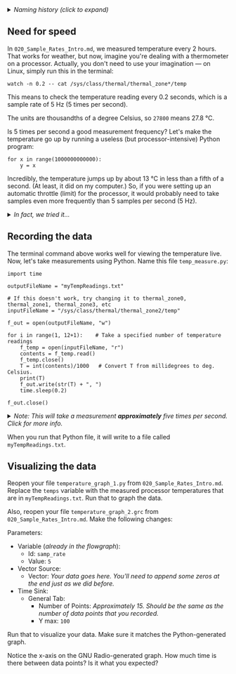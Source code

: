 <details><summary><i>Naming history (click to expand)</i></summary>
<pre>
2022 Oct 05: 051-Sample-Rates-2.md
2023 Jan 04: 051-Sample-Rates-2-CPU-temps.md
2023 May 22: 021_Sample_Rates_CPU_temps.md
</pre>
</details>

## Need for speed

In `020_Sample_Rates_Intro.md`, we measured temperature every 2 hours. That works for weather, but now, imagine you're dealing with a thermometer on a processor. Actually, you don't need to use your imagination — on Linux, simply run this in the terminal:

```
watch -n 0.2 -- cat /sys/class/thermal/thermal_zone*/temp
```

This means to check the temperature reading every 0.2 seconds, which is a sample rate of 5 Hz (5 times per second).

The units are thousandths of a degree Celsius, so `27800` means 27.8 °C.

Is 5 times per second a good measurement frequency? Let's make the temperature go up by running a useless (but processor-intensive) Python program:

```python3
for x in range(1000000000000):
    y = x
```

Incredibly, the temperature jumps up by about 13 °C in less than a fifth of a second. (At least, it did on my computer.) So, if you were setting up an automatic throttle (limit) for the processor, it would probably need to take samples even more frequently than 5 samples per second (5 Hz). 

<details><summary> <i>In fact, we tried it...</i></summary>
...on our classroom computers, it takes approx 0.1 seconds to go up 13 degrees Celsius. That's fast!

If you take out the delay in the python script below, you can try this yourself! Feel free to ask for instructor help.
</details>

## Recording the data

The terminal command above works well for viewing the temperature live. Now, let's take measurements using Python. Name this file `temp_measure.py`:

```python3
import time

outputFileName = "myTempReadings.txt"

# If this doesn't work, try changing it to thermal_zone0, thermal_zone1, thermal_zone3, etc
inputFileName = "/sys/class/thermal/thermal_zone2/temp"

f_out = open(outputFileName, "w")

for i in range(1, 12+1):    # Take a specified number of temperature readings
    f_temp = open(inputFileName, "r")
    contents = f_temp.read()
    f_temp.close()
    T = int(contents)/1000   # Convert T from millidegrees to deg. Celsius.
    print(T)
    f_out.write(str(T) + ", ")
    time.sleep(0.2)

f_out.close()

```

<details><summary><i>Note: This will take a measurement <b>approximately</b> five times per second. Click for more info.</i></summary>
   
> For our purposes in this class, "approx 5 times per second" is completely fine.
> 
> However, if you ever need a more precise sample rate for something outside of this class, you would want to use a different approach. See [here](https://stackoverflow.com/a/67930185) and [here](https://mail.python.org/pipermail/python-list/2000-November/060154.html). Fair warning that both links go fairly deeply into the topic.

</details>

When you run that Python file, it will write to a file called `myTempReadings.txt`.

## Visualizing the data

Reopen your file `temperature_graph_1.py` from `020_Sample_Rates_Intro.md`. Replace the `temps` variable with the measured processor temperatures that are in `myTempReadings.txt`. Run that to graph the data.

Also, reopen your file `temperature_graph_2.grc` from `020_Sample_Rates_Intro.md`. Make the following changes:

Parameters:  
- Variable (_already in the flowgraph_):
  - Id: `samp_rate`
  - Value: `5`
- Vector Source:
  - Vector: _Your data goes here. You'll need to append some zeros at the end just as we did before._
- Time Sink:
  - General Tab:
    - Number of Points: _Approximately 15. Should be the same as the number of data points that you recorded._
    - Y max: `100`

Run that to visualize your data. Make sure it matches the Python-generated graph.

Notice the x-axis on the GNU Radio-generated graph. How much time is there between data points? Is it what you expected?

